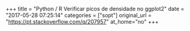 +++
title = "Python / R Verificar picos de densidade no ggplot2"
date = "2017-05-28 07:25:14"
categories = ["sopt"]
original_url = "https://pt.stackoverflow.com/q/207957"
at_home="no"
+++

